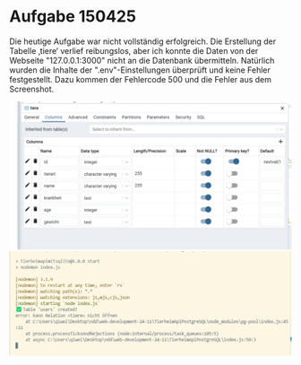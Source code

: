 # Aufgabe 150425

Die heutige Aufgabe war nicht vollständig erfolgreich. Die Erstellung der Tabelle ‚tiere‘ verlief reibungslos, aber ich konnte die Daten von der Webseite "127.0.0.1:3000" nicht an die Datenbank übermitteln. Natürlich wurden die Inhalte der ".env"-Einstellungen überprüft und keine Fehler festgestellt. Dazu kommen der Fehlercode 500 und die Fehler aus dem Screenshot.

![Tabelle tiere erstellen](/images/Screenshot%202025-04-15%20165006.png)
![Fehler](/images/Screenshot%202025-04-15%20165247.png)
